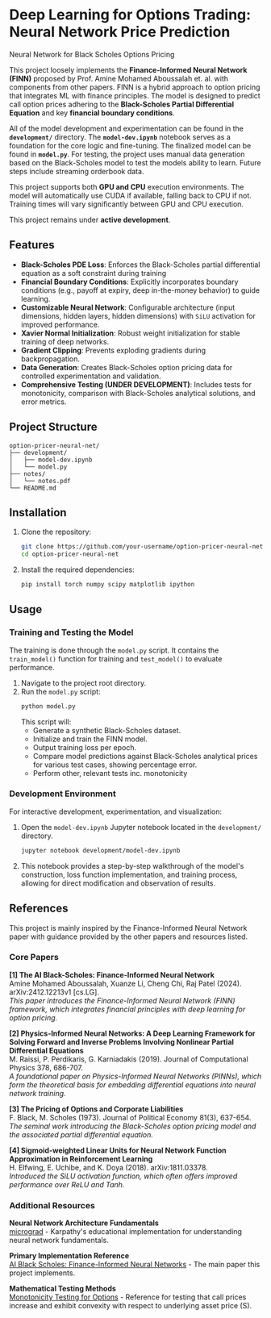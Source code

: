 # Deep Learning for Options Trading: Neural Network Price Prediction

Neural Network for Black Scholes Options Pricing

This project loosely implements the **Finance-Informed Neural Network (FINN)** proposed by Prof. Amine Mohamed Aboussalah et. al. with components from other papers. FINN is a hybrid approach to option pricing that integrates ML with finance principles. The model is designed to predict call option prices adhering to the **Black-Scholes Partial Differential Equation** and key **financial boundary conditions**. 

All of the model development and experimentation can be found in the **`development/`** directory. The **`model-dev.ipynb`** notebook serves as a foundation for the core logic and fine-tuning. The finalized model can be found in **`model.py`**. For testing, the project uses manual data generation based on the Black-Scholes model to test the models ability to learn. Future steps include streaming orderbook data. 

This project supports both **GPU and CPU** execution environments. The model will automatically use CUDA if available, falling back to CPU if not. Training times will vary significantly between GPU and CPU execution.

This project remains under **active development**.

## Features

- **Black-Scholes PDE Loss**: Enforces the Black-Scholes partial differential equation as a soft constraint during training
- **Financial Boundary Conditions**: Explicitly incorporates boundary conditions (e.g., payoff at expiry, deep in-the-money behavior) to guide learning.
- **Customizable Neural Network**: Configurable architecture (input dimensions, hidden layers, hidden dimensions) with `SiLU` activation for improved performance.
- **Xavier Normal Initialization**: Robust weight initialization for stable training of deep networks.
- **Gradient Clipping**: Prevents exploding gradients during backpropagation.
- **Data Generation**: Creates Black-Scholes option pricing data for controlled experimentation and validation.
- **Comprehensive Testing (UNDER DEVELOPMENT)**: Includes tests for monotonicity, comparison with Black-Scholes analytical solutions, and error metrics.

## Project Structure

```
option-pricer-neural-net/
├── development/   
│   ├── model-dev.ipynb
│   └── model.py
├── notes/
│   └── notes.pdf
└── README.md
```

## Installation

1. Clone the repository:
   ```bash
   git clone https://github.com/your-username/option-pricer-neural-net.git
   cd option-pricer-neural-net
   ```

2. Install the required dependencies:
   ```bash
   pip install torch numpy scipy matplotlib ipython
   ```

## Usage

### Training and Testing the Model

The training is done through the `model.py` script. It contains the `train_model()` function for training and `test_model()` to evaluate performance.

1. Navigate to the project root directory.
2. Run the `model.py` script:
   ```bash
   python model.py
   ```
   This script will:
   * Generate a synthetic Black-Scholes dataset.
   * Initialize and train the FINN model.
   * Output training loss per epoch.
   * Compare model predictions against Black-Scholes analytical prices for various test cases, showing percentage error.
   * Perform other, relevant tests inc. monotonicity

### Development Environment

For interactive development, experimentation, and visualization:

1. Open the `model-dev.ipynb` Jupyter notebook located in the `development/` directory.
   ```bash
   jupyter notebook development/model-dev.ipynb
   ```
2. This notebook provides a step-by-step walkthrough of the model's construction, loss function implementation, and training process, allowing for direct modification and observation of results.

## References

This project is mainly inspired by the Finance-Informed Neural Network paper with guidance provided by the other papers and resources listed.

### Core Papers

**[1] The AI Black-Scholes: Finance-Informed Neural Network**  
Amine Mohamed Aboussalah, Xuanze Li, Cheng Chi, Raj Patel (2024). arXiv:2412.12213v1 [cs.LG].  
*This paper introduces the Finance-Informed Neural Network (FINN) framework, which integrates financial principles with deep learning for option pricing.*

**[2] Physics-Informed Neural Networks: A Deep Learning Framework for Solving Forward and Inverse Problems Involving Nonlinear Partial Differential Equations**  
M. Raissi, P. Perdikaris, G. Karniadakis (2019). Journal of Computational Physics 378, 686-707.  
*A foundational paper on Physics-Informed Neural Networks (PINNs), which form the theoretical basis for embedding differential equations into neural network training.*

**[3] The Pricing of Options and Corporate Liabilities**  
F. Black, M. Scholes (1973). Journal of Political Economy 81(3), 637-654.  
*The seminal work introducing the Black-Scholes option pricing model and the associated partial differential equation.*

**[4] Sigmoid-weighted Linear Units for Neural Network Function Approximation in Reinforcement Learning**  
H. Elfwing, E. Uchibe, and K. Doya (2018). arXiv:1811.03378.  
*Introduced the SiLU activation function, which often offers improved performance over ReLU and Tanh.*

### Additional Resources

**Neural Network Architecture Fundamentals**  
[micrograd](https://github.com/karpathy/micrograd) - Karpathy's educational implementation for understanding neural network fundamentals.

**Primary Implementation Reference**  
[AI Black Scholes: Finance-Informed Neural Networks](https://arxiv.org/pdf/2412.12213) - The main paper this project implements.

**Mathematical Testing Methods**  
[Monotonicity Testing for Options](https://www.youtube.com/watch?v=fiCwhsk3PVM) - Reference for testing that call prices increase and exhibit convexity with respect to underlying asset price (S).
